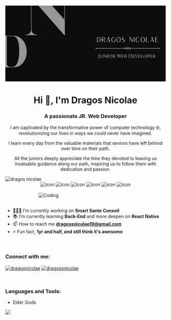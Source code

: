 ![logo](hero-hub.png)

<h1 align="center">Hi 🤝, I'm Dragos Nicolae</h1>
<h3 align="center">A passionate JR. Web Developer</h3>
<p align="center">I am captivated by the transformative power of computer technology 🌐, revolutionizing our lives in ways we could never have imagined.</p>
<p align="center">I learn every day from the valuable materials that seniors have left behind over time on their path.</p>
<p align="center">All the juniors deeply appreciate the time they devoted to leaving us invaluable guidance along our path, inspiring us to follow them with dedication and passion.</p>
<img src="https://komarev.com/ghpvc/?username=barocoCode&label=Profile%20views&color=0e75b6&style=flat" alt="dragos nicolae" /> 
<div align="center">
 <img src="https://techstack-generator.vercel.app/js-icon.svg" alt="icon" width="44" height="44" />
 <img src="https://techstack-generator.vercel.app/ts-icon.svg" alt="icon" width="44" height="44" />
 <img src="https://techstack-generator.vercel.app/react-icon.svg" alt="icon" width="44" height="44" />
 <img src="https://techstack-generator.vercel.app/restapi-icon.svg" alt="icon" width="44" height="44" />
 <img src="https://techstack-generator.vercel.app/docker-icon.svg" alt="icon" width="44" height="44" />
 <img src="https://techstack-generator.vercel.app/prettier-icon.svg" alt="icon" width="50" height="50" />
</div>

<br>

<img align="right" alt="Coding" width="400" src="https://user-images.githubusercontent.com/74038190/212749695-a6817c5a-a794-462b-afca-1b5ce7dd5e63.gif">
<br><br>

- 👨🏻‍💻 I’m currently working on **Smart Sante Conseil**
- 📚 I’m currently learning **Back-End** and more deepen on **React Native**
- 📫 How to reach me **dragossnicolae19@gmail.com**
- ⚡ Fun fact, **1yr and half, and still think it's awesome**

<br>
<h3 align="left">Connect with me:</h3>
<p align="left">
<a href="https://www.linkedin.com/in/dragos-ctin-nicolae/" target="blank"><img align="center" src="https://raw.githubusercontent.com/rahuldkjain/github-profile-readme-generator/master/src/images/icons/Social/linked-in-alt.svg" alt="dragosnicolae" height="30" width="40" /></a>
<a href="https://www.instagram.com/dragossnicolae/" target="blank"><img align="center" src="https://raw.githubusercontent.com/rahuldkjain/github-profile-readme-generator/master/src/images/icons/Social/instagram.svg" alt="dragossnicolae" height="30" width="40" /></a>
</p>
<br>

<h3 align="left">Languages and Tools:</h3>

- Elder Gods
<p align="left">
  <a href="https://skillicons.dev">
    <img src="https://skillicons.dev/icons?i=html,js," />
  </a>
</p>
